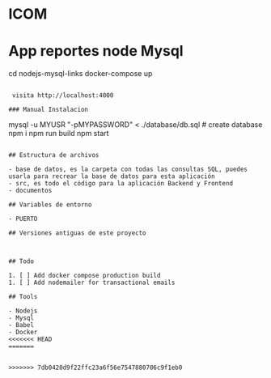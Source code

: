# ICOM
#  App reportes node  Mysql



cd nodejs-mysql-links
docker-compose up
```

 visita http://localhost:4000

### Manual Instalacion

```
mysql -u MYUSR "-pMYPASSWORD" < ./database/db.sql # create database
npm i
npm run build
npm start
```

## Estructura de archivos

- base de datos, es la carpeta con todas las consultas SQL, puedes usarla para recrear la base de datos para esta aplicación
- src, es todo el código para la aplicación Backend y Frontend
- documentos

## Variables de entorno

- PUERTO

## Versiones antiguas de este proyecto



## Todo

1. [ ] Add docker compose production build
1. [ ] Add nodemailer for transactional emails

## Tools

- Nodejs
- Mysql
- Babel
- Docker
<<<<<<< HEAD
=======


>>>>>>> 7db0420d9f22ffc23a6f56e7547880706c9f1eb0
